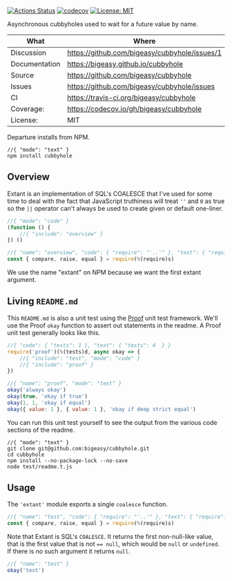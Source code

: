 [![Actions Status](https://github.com/bigeasy/cubbyhole/workflows/Node%20CI/badge.svg)](https://github.com/bigeasy/cubbyhole/actions)
[![codecov](https://codecov.io/gh/bigeasy/cubbyhole/branch/master/graph/badge.svg)](https://codecov.io/gh/bigeasy/cubbyhole)
[![License: MIT](https://img.shields.io/badge/License-MIT-yellow.svg)](https://opensource.org/licenses/MIT)

Asynchronous cubbyholes used to wait for a future value by name.

| What          | Where                                         |
| --- | --- |
| Discussion    | https://github.com/bigeasy/cubbyhole/issues/1 |
| Documentation | https://bigeasy.github.io/cubbyhole           |
| Source        | https://github.com/bigeasy/cubbyhole          |
| Issues        | https://github.com/bigeasy/cubbyhole/issues   |
| CI            | https://travis-ci.org/bigeasy/cubbyhole       |
| Coverage:     | https://codecov.io/gh/bigeasy/cubbyhole       |
| License:      | MIT                                           |


Departure installs from NPM.

```
//{ "mode": "text" }
npm install cubbyhole
```

## Overview

Extant is an implementation of SQL's COALESCE that I've used for some time to
deal with the fact that JavaScript truthiness will treat `''` and `0` as true so
the `||` operator can't always be used to create given or default one-liner.

```javascript
//{ "mode": "code" }
(function () {
    //{ "include": "overview" }
}) ()
```

```javascript
//{ "name": "overview", "code": { "require": "'..'" }, "text": { "require": "'cubbyhole'" } }
const { compare, raise, equal } = require(%(require)s)
```

We use the name "extant" on NPM because we want the first extant argument.

## Living `README.md`

This `README.md` is also a unit test using the
[Proof](https://github.com/bigeasy/proof) unit test framework. We'll use the
Proof `okay` function to assert out statements in the readme. A Proof unit test
generally looks like this.

```javascript
//{ "code": { "tests": 1 }, "text": { "tests": 4  } }
require('proof')(%(tests)d, async okay => {
    //{ "include": "test", "mode": "code" }
    //{ "include": "proof" }
})
```

```javascript
//{ "name": "proof", "mode": "text" }
okay('always okay')
okay(true, 'okay if true')
okay(1, 1, 'okay if equal')
okay({ value: 1 }, { value: 1 }, 'okay if deep strict equal')
```

You can run this unit test yourself to see the output from the various
code sections of the readme.

```text
//{ "mode": "text" }
git clone git@github.com:bigeasy/cubbyhole.git
cd cubbyhole
npm install --no-package-lock --no-save
node test/readme.t.js
```

## Usage

The `'extant'` module exports a single `coalesce` function.

```javascript
//{ "name": "test", "code": { "require": "'..'" }, "text": { "require": "'depature'" } }
const { compare, raise, equal } = require(%(require)s)
```

Note that Extant is SQL's `COALESCE`. It returns the first non-null-like value,
that is the first value that is not `== null`, which would be `null` or
`undefined`. If there is no such argument it returns `null`.

```javascript
//{ "name": "test" }
okay('test')
```

